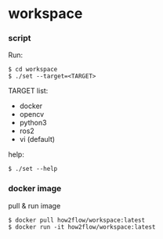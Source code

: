 # workspace

### script

Run:

```
$ cd workspace
$ ./set --target=<TARGET>
```

TARGET list:

- docker
- opencv
- python3
- ros2
- vi (default)

help:

```
$ ./set --help
```

### docker image

pull & run image
```
$ docker pull how2flow/workspace:latest
$ docker run -it how2flow/workspace:latest
```
